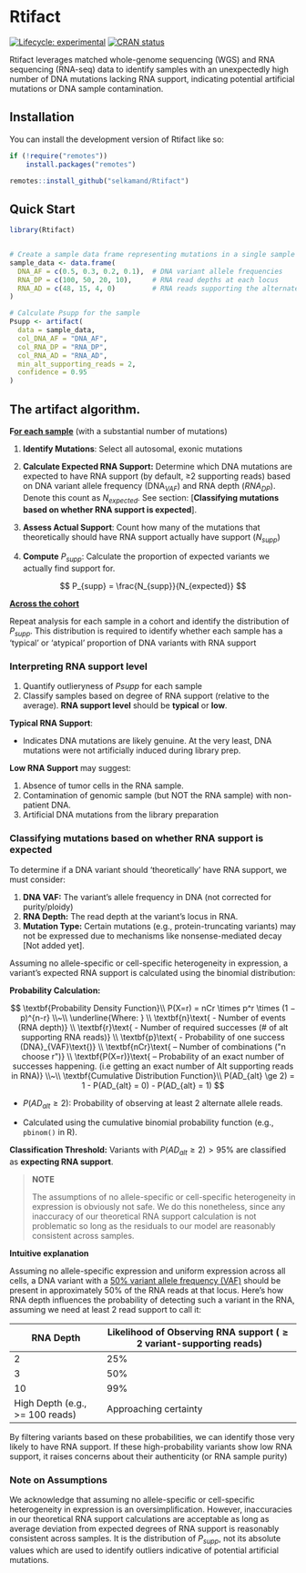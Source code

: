 
<!-- README.md is generated from README.Rmd. Please edit that file -->

# Rtifact

<!-- badges: start -->

[![Lifecycle:
experimental](https://img.shields.io/badge/lifecycle-experimental-orange.svg)](https://lifecycle.r-lib.org/articles/stages.html#experimental)
[![CRAN
status](https://www.r-pkg.org/badges/version/Rtifact)](https://CRAN.R-project.org/package=Rtifact)

<!-- badges: end -->

Rtifact leverages matched whole-genome sequencing (WGS) and RNA
sequencing (RNA-seq) data to identify samples with an unexpectedly high
number of DNA mutations lacking RNA support, indicating potential
artificial mutations or DNA sample contamination.

## Installation

You can install the development version of Rtifact like so:

``` r
if (!require("remotes"))
    install.packages("remotes")

remotes::install_github("selkamand/Rtifact")
```

## Quick Start

``` r
library(Rtifact)


# Create a sample data frame representing mutations in a single sample
sample_data <- data.frame(
  DNA_AF = c(0.5, 0.3, 0.2, 0.1),  # DNA variant allele frequencies
  RNA_DP = c(100, 50, 20, 10),     # RNA read depths at each locus
  RNA_AD = c(48, 15, 4, 0)         # RNA reads supporting the alternate allele
)

# Calculate Psupp for the sample
Psupp <- artifact(
  data = sample_data,
  col_DNA_AF = "DNA_AF",
  col_RNA_DP = "RNA_DP",
  col_RNA_AD = "RNA_AD",
  min_alt_supporting_reads = 2,
  confidence = 0.95
)
```

## The artifact algorithm.

**F<u>or each sample</u>** (with a substantial number of mutations)

1.  **Identify Mutations**: Select all autosomal, exonic mutations

2.  **Calculate Expected RNA Support:** Determine which DNA mutations
    are expected to have RNA support (by default, ≥2 supporting reads)
    based on DNA variant allele frequency ($\text{DNA}_{VAF}$) and RNA
    depth ($RNA_{DP}$). Denote this count as $N_{expected}$. See
    section: \[**Classifying mutations based on whether RNA support is
    expected**\].

3.  **Assess Actual Support**: Count how many of the mutations that
    theoretically should have RNA support actually have support
    ($N_{supp}$)

4.  **Compute** $P_{supp}$: Calculate the proportion of expected
    variants we actually find support for.

$$
P_{supp} = \frac{N_{supp}}{N_{expected}}
$$

<u>**Across the cohort**</u>

Repeat analysis for each sample in a cohort and identify the
distribution of $P_{supp}$. This distribution is required to identify
whether each sample has a ‘typical’ or ‘atypical’ proportion of DNA
variants with RNA support

### Interpreting RNA support level

1.  Quantify outlieryness of $P{supp}$ for each sample
2.  Classify samples based on degree of RNA support (relative to the
    average). **RNA support level** should be **typical** or **low**.

**Typical RNA Support**:

- Indicates DNA mutations are likely genuine. At the very least, DNA
  mutations were not artificially induced during library prep.

**Low RNA Support** may suggest:

1.  Absence of tumor cells in the RNA sample.
2.  Contamination of genomic sample (but NOT the RNA sample) with
    non-patient DNA.
3.  Artificial DNA mutations from the library preparation

### Classifying mutations based on whether RNA support is expected

To determine if a DNA variant should ‘theoretically’ have RNA support,
we must consider:

1.  **DNA VAF:** The variant’s allele frequency in DNA (not corrected
    for purity/ploidy)
2.  **RNA Depth:** The read depth at the variant’s locus in RNA.
3.  **Mutation Type:** Certain mutations (e.g., protein-truncating
    variants) may not be expressed due to mechanisms like
    nonsense-mediated decay \[Not added yet\].

Assuming no allele-specific or cell-specific heterogeneity in
expression, a variant’s expected RNA support is calculated using the
binomial distribution:

**Probability Calculation:**

$$
\textbf{Probability Density Function}\\
P(X=r) = nCr \times p^r \times (1 − p)^{n-r} \\~\\
\underline{Where: } \\
\textbf{n}\text{ - Number of events (RNA depth)} \\
\textbf{r}\text{ - Number of required successes (# of alt supporting RNA reads)} \\
\textbf{p}\text{ - Probability of one success (DNA}_{VAF}\text{)} \\
\textbf{nCr}\text{ – Number of combinations ("n choose r")} \\
\textbf{P(X=r)}\text{ – Probability of an exact number of successes happening. (i.e getting an exact number of Alt supporting reads in RNA)}
\\~\\
\textbf{Cumulative Distribution Function}\\
P(AD_{alt} \ge 2) = 1 - P(AD_{alt} = 0) - P(AD_{alt} = 1)
$$

- $P(AD_{alt} \ge 2)$: Probability of observing at least 2 alternate
  allele reads.

- Calculated using the cumulative binomial probability function (e.g.,
  `pbinom()` in R).

**Classification Threshold:** Variants with $P(AD_{alt} \ge 2) > 95 \%$
are classified as **expecting RNA support**.

> **NOTE**
>
> The assumptions of no allele-specific or cell-specific heterogeneity
> in expression is obviously not safe. We do this nonetheless, since any
> inaccuracy of our theoretical RNA support calculation is not
> problematic so long as the residuals to our model are reasonably
> consistent across samples.

**Intuitive explanation**

Assuming no allele-specific expression and uniform expression across all
cells, a DNA variant with a <u>50% variant allele frequency (VAF)</u>
should be present in approximately 50% of the RNA reads at that locus.
Here’s how RNA depth influences the probability of detecting such a
variant in the RNA, assuming we need at least 2 read support to call it:

| RNA Depth | Likelihood of Observing RNA support ($\ge 2$ **variant**-supportin**g reads)** |
|----|----|
| 2 | 25% |
| 3 | 50% |
| 10 | 99% |
| High Depth (e.g., \>= 100 reads) | Approaching certainty |

By filtering variants based on these probabilities, we can identify
those very likely to have RNA support. If these high-probability
variants show low RNA support, it raises concerns about their
authenticity (or RNA sample purity)

### Note on Assumptions

We acknowledge that assuming no allele-specific or cell-specific
heterogeneity in expression is an oversimplification. However,
inaccuracies in our theoretical RNA support calculations are acceptable
as long as average deviation from expected degrees of RNA support is
reasonably consistent across samples. It is the distribution of
$P_{supp}$, not its absolute values which are used to identify outliers
indicative of potential artificial mutations.

